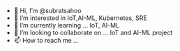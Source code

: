 - 👋 Hi, I’m @subratsahoo
- 👀 I’m interested in IoT,AI-ML, Kubernetes, SRE 
- 🌱 I’m currently learning ... IoT, AI-ML
- 💞️ I’m looking to collaborate on ... IoT and AI-ML project
- 📫 How to reach me ...

<!---
subratsahoo/subratsahoo is a ✨ special ✨ repository because its `README.md` (this file) appears on your GitHub profile.
You can click the Preview link to take a look at your changes.
--->
